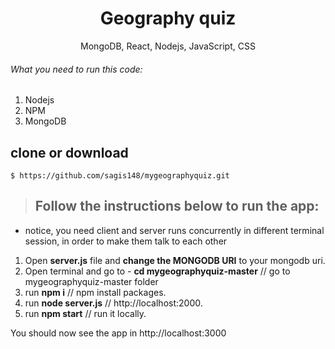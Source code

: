 
<h1 align="center">
Geography quiz
</h1>

<p align="center">
MongoDB, React, Nodejs, JavaScript, CSS
</p>

###### What you need to run this code:
1. Nodejs
2. NPM
3. MongoDB

## clone or download
```terminal
$ https://github.com/sagis148/mygeographyquiz.git
```

> ## Follow the instructions below to run the app:
* notice, you need client and server runs concurrently in different terminal session, in order to make them talk to each other

1. Open **server.js** file and **change the MONGODB URI** to your mongodb uri.
2. Open terminal and go to - **cd mygeographyquiz-master** // go to mygeographyquiz-master folder
3. run **npm i**           // npm install packages.
4. run **node server.js**  // http://localhost:2000.
5. run **npm start**       // run it locally.

You should now see the app in http://localhost:3000
